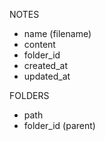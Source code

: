 NOTES

- name (filename)
- content
- folder_id
- created_at
- updated_at

FOLDERS

- path
- folder_id (parent)
